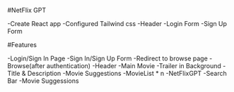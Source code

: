 #NetFlix GPT

-Create React app
-Configured Tailwind css
-Header
-Login Form
-Sign Up Form



#Features

-Login/Sign In Page
   -Sign In/Sign Up Form
   -Redirect to browse page
-Browse(after authentication)
    -Header
    -Main Movie
      -Trailer in Background
      -Title & Description
      -Movie Suggestions
         -MovieList * n
-NetFlixGPT
     -Search Bar
     -Movie Suggessions